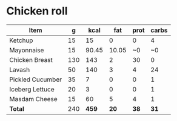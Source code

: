 # Chicken roll

| Item                      | g   | kcal | fat  | prot | carbs |
|---------------------------|-----|------|------|------|-------|
| Ketchup                   | 15  | 15   | 0    | 0    | 4     |
| Mayonnaise                | 15  | 90.45| 10.05| ~0   | ~0    |
| Chicken Breast            | 130 | 143  | 2    | 30   | 0     |
| Lavash                    | 50  | 140  | 3    | 4    | 24    |
| Pickled Cucumber          | 35  | 7    | 0    | 0    | 1     |
| Iceberg Lettuce           | 20  | 3    | 0    | 0    | 1     |
| Masdam Cheese             | 15  | 60   | 5    | 4    | 1     |
| **Total**                 | 240 | **459** | **20** | **38** | **31** |

